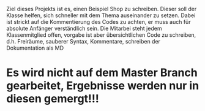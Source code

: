 Ziel dieses Projekts ist es, einen Beispiel Shop zu schreiben.
Dieser soll der Klasse helfen, sich schneller mit dem Thema auseinander zu setzen.
Dabei ist strickt auf die Kommentierung des Codes zu achten, er muss auch für absolute Anfänger verständlich sein.
Die Mitarbei steht jedem Klassenmitglied offen, vorgabe ist aber übersichtlichen Code zu schreiben, d.h. 
Freiräume, sauberer Syntax, Kommentare, schreiben der Dokumentation als MD

# Es wird nicht auf dem Master Branch gearbeitet, Ergebnisse werden nur in diesen gemergt!!!